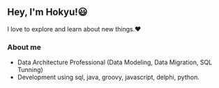 ## Hey, I'm Hokyu!😃 
I love to explore and learn about new things.❤️ 

### About me
- Data Architecture Professional (Data Modeling, Data Migration, SQL Tunning)
- Development using sql, java, groovy, javascript, delphi, python.
